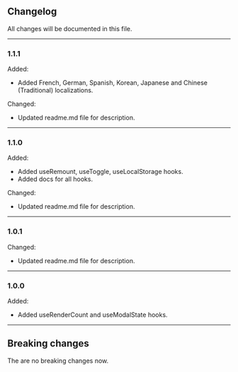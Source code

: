 ## Changelog

All changes will be documented in this file.

---

### 1.1.1
Added:
- Added French, German, Spanish, Korean, Japanese and Chinese (Traditional) localizations.

Changed:
- Updated readme.md file for description.

---

### 1.1.0
Added:
- Added useRemount, useToggle, useLocalStorage hooks.
- Added docs for all hooks.

Changed:
- Updated readme.md file for description.

---

### 1.0.1
Changed:
- Updated readme.md file for description.

---

### 1.0.0
Added:
- Added useRenderCount and useModalState hooks.

---

## Breaking changes

The are no breaking changes now.
